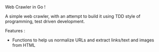 Web Crawler in Go !


A simple web crawler, with an attempt to build it using TDD style of programming, test driven development.


Features :

 - Functions to help us normalize URLs and extract links/text and images from HTML
